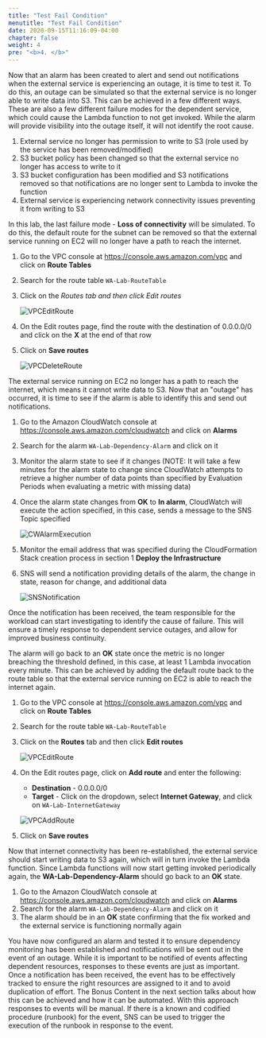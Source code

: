 ```yaml
---
title: "Test Fail Condition"
menutitle: "Test Fail Condition"
date: 2020-09-15T11:16:09-04:00
chapter: false
weight: 4
pre: "<b>4. </b>"
---
```


Now that an alarm has been created to alert and send out notifications when the external service is experiencing an outage, it is time to test it. To do this, an outage can be simulated so that the external service is no longer able to write data into S3. This can be achieved in a few different ways. These are also a few different failure modes for the dependent service, which could cause the Lambda function to not get invoked. While the alarm will provide visibility into the outage itself, it will not identify the root cause.

1. External service no longer has permission to write to S3 (role used by the service has been removed/modified)
1. S3 bucket policy has been changed so that the external service no longer has access to write to it
1. S3 bucket configuration has been modified and S3 notifications removed so that notifications are no longer sent to Lambda to invoke the function
1. External service is experiencing network connectivity issues preventing it from writing to S3

In this lab, the last failure mode - **Loss of connectivity** will be simulated. To do this, the default route for the subnet can be removed so that the external service running on EC2 will no longer have a path to reach the internet.

1. Go to the VPC console at <https://console.aws.amazon.com/vpc> and click on **Route Tables**
1. Search for the route table `WA-Lab-RouteTable`
1. Click on the **Routes* tab and then click *Edit routes**

    ![VPCEditRoute](/Operations/100_Dependency_Monitoring/Images/VPCEditRoute.png)

1. On the Edit routes page, find the route with the destination of 0.0.0.0/0 and click on the **X** at the end of that row
1. Click on **Save routes**

    ![VPCDeleteRoute](/Operations/100_Dependency_Monitoring/Images/VPCDeleteRoute.png)

The external service running on EC2 no longer has a path to reach the internet, which means it cannot write data to S3. Now that an "outage" has occurred, it is time to see if the alarm is able to identify this and send out notifications.

1. Go to the Amazon CloudWatch console at <https://console.aws.amazon.com/cloudwatch> and click on **Alarms**
1. Search for the alarm `WA-Lab-Dependency-Alarm` and click on it
1. Monitor the alarm state to see if it changes (NOTE: It will take a few minutes for the alarm state to change since CloudWatch attempts to retrieve a higher number of data points than specified by Evaluation Periods when evaluating a metric with missing data)
1. Once the alarm state changes from **OK** to **In alarm**, CloudWatch will execute the action specified, in this case, sends a message to the SNS Topic specified

    ![CWAlarmExecution](/Operations/100_Dependency_Monitoring/Images/CWAlarmExecution.png)

1. Monitor the email address that was specified during the CloudFormation Stack creation process in section 1 **Deploy the Infrastructure**
1. SNS will send a notification providing details of the alarm, the change in state, reason for change, and additional data

    ![SNSNotification](/Operations/100_Dependency_Monitoring/Images/SNSNotification.png)

Once the notification has been received, the team responsible for the workload can start investigating to identify the cause of failure. This will ensure a timely response to dependent service outages, and allow for improved business continuity.

The alarm will go back to an **OK** state once the metric is no longer breaching the threshold defined, in this case, at least 1 Lambda invocation every minute. This can be achieved by adding the default route back to the route table so that the external service running on EC2 is able to reach the internet again.

1. Go to the VPC console at <https://console.aws.amazon.com/vpc> and click on **Route Tables**
1. Search for the route table `WA-Lab-RouteTable`
1. Click on the **Routes** tab and then click **Edit routes**

    ![VPCEditRoute](/Operations/100_Dependency_Monitoring/Images/VPCEditRoute.png)

1. On the Edit routes page, click on **Add route** and enter the following:

    * **Destination** - 0.0.0.0/0
    * **Target** - Click on the dropdown, select **Internet Gateway**, and click on `WA-Lab-InternetGateway`

    ![VPCAddRoute](/Operations/100_Dependency_Monitoring/Images/VPCAddRoute.png)

1. Click on **Save routes**

Now that internet connectivity has been re-established, the external service should start writing data to S3 again, which will in turn invoke the Lambda function. Since Lambda functions will now start getting invoked periodically again, the **WA-Lab-Dependency-Alarm** should go back to an **OK** state.

1. Go to the Amazon CloudWatch console at <https://console.aws.amazon.com/cloudwatch> and click on **Alarms**
1. Search for the alarm `WA-Lab-Dependency-Alarm` and click on it
1. The alarm should be in an **OK** state confirming that the fix worked and the external service is functioning normally again

You have now configured an alarm and tested it to ensure dependency monitoring has been established and notifications will be sent out in the event of an outage. While it is important to be notified of events affecting dependent resources, responses to these events are just as important. Once a notification has been received, the event has to be effectively tracked to ensure the right resources are assigned to it and to avoid duplication of effort. The Bonus Content in the next section talks about how this can be achieved and how it can be automated. With this approach responses to events will be manual. If there is a known and codified procedure (runbook) for the event, SNS can be used to trigger the execution of the runbook in response to the event.
